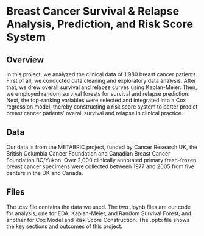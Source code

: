 # Breast Cancer Survival & Relapse Analysis, Prediction, and Risk Score System
## Overview
In this project, we analyzed the clinical data of 1,980 breast cancer patients. First of all, we conducted data cleaning and exploratory data analysis. After that, we drew overall survival and relapse curves using Kaplan-Meier. Then, we employed random survival forests for survival and relapse prediction. Next, the top-ranking variables were selected and integrated into a Cox regression model, thereby constructing a risk score system to better predict breast cancer patients' overall survival and relapse in clinical practice.
## Data
Our data is from the METABRIC project, funded by Cancer Research UK, the British Columbia Cancer Foundation and Canadian Breast Cancer Foundation BC/Yukon. Over 2,000 clinically annotated primary fresh-frozen breast cancer specimens were collected between 1977 and 2005 from five centers in the UK and Canada.
## Files
The .csv file contains the data we used. The two .ipynb files are our code for analysis, one for EDA, Kaplan-Meier, and Random Survival Forest, and another for Cox Model and Risk Score Construction. The .pptx file shows the key sections and outcomes of this project.
